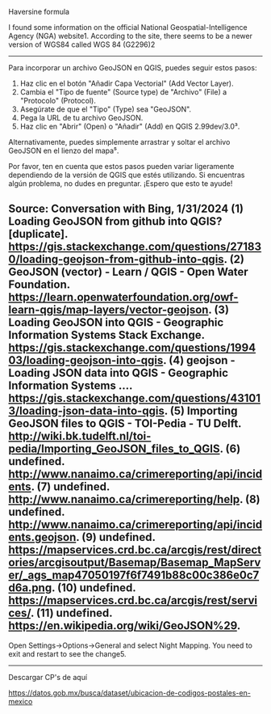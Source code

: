 Haversine formula

I found some information on the official National Geospatial-Intelligence Agency (NGA) website1. According to the site, there seems to be a newer version of WGS84 called WGS 84 (G2296)2


-----

Para incorporar un archivo GeoJSON en QGIS, puedes seguir estos pasos:

1. Haz clic en el botón "Añadir Capa Vectorial" (Add Vector Layer).
2. Cambia el "Tipo de fuente" (Source type) de "Archivo" (File) a "Protocolo" (Protocol).
3. Asegúrate de que el "Tipo" (Type) sea "GeoJSON".
4. Pega la URL de tu archivo GeoJSON.
5. Haz clic en "Abrir" (Open) o "Añadir" (Add) en QGIS 2.99dev/3.0³.

Alternativamente, puedes simplemente arrastrar y soltar el archivo GeoJSON en el lienzo del mapa⁵.

Por favor, ten en cuenta que estos pasos pueden variar ligeramente dependiendo de la versión de QGIS que estés utilizando. Si encuentras algún problema, no dudes en preguntar. ¡Espero que esto te ayude!

Source: Conversation with Bing, 1/31/2024
(1) Loading GeoJSON from github into QGIS? [duplicate]. https://gis.stackexchange.com/questions/271830/loading-geojson-from-github-into-qgis.
(2) GeoJSON (vector) - Learn / QGIS - Open Water Foundation. https://learn.openwaterfoundation.org/owf-learn-qgis/map-layers/vector-geojson.
(3) Loading GeoJSON into QGIS - Geographic Information Systems Stack Exchange. https://gis.stackexchange.com/questions/199403/loading-geojson-into-qgis.
(4) geojson - Loading JSON data into QGIS - Geographic Information Systems .... https://gis.stackexchange.com/questions/431013/loading-json-data-into-qgis.
(5) Importing GeoJSON files to QGIS - TOI-Pedia - TU Delft. http://wiki.bk.tudelft.nl/toi-pedia/Importing_GeoJSON_files_to_QGIS.
(6) undefined. http://www.nanaimo.ca/crimereporting/api/incidents.
(7) undefined. http://www.nanaimo.ca/crimereporting/help.
(8) undefined. http://www.nanaimo.ca/crimereporting/api/incidents.geojson.
(9) undefined. https://mapservices.crd.bc.ca/arcgis/rest/directories/arcgisoutput/Basemap/Basemap_MapServer/_ags_map47050197f6f7491b88c00c386e0c7d6a.png.
(10) undefined. https://mapservices.crd.bc.ca/arcgis/rest/services/.
(11) undefined. https://en.wikipedia.org/wiki/GeoJSON%29.
-----

Open Settings->Options->General and select Night Mapping. You need to exit and restart to see the change5.


--------
Descargar CP's de aquí

https://datos.gob.mx/busca/dataset/ubicacion-de-codigos-postales-en-mexico